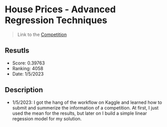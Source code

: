 # House Prices - Advanced Regression Techniques
>Link to the [Competition](https://www.kaggle.com/c/house-prices-advanced-regression-techniques)

## Resutls 
- Score: 0.39763
- Ranking: 4058
- Date: 1/5/2023
## Description
- 1/5/2023: I got the hang of the workflow on Kaggle and learned how to submit and summerize the information of a competition. At first, I just used the mean for the results, but later on I build a simple linear regession model for my solution. 